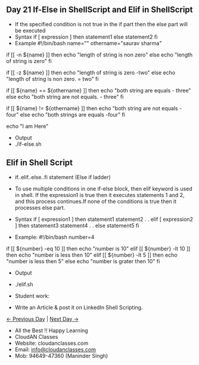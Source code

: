 ## Day 21 If-Else in ShellScript and Elif in ShellScript

  - If the specified condition is not true in the if part then the else part will be executed
  - Syntax
if [ expression ]
then
   statement1
else
   statement2
fi
  - Example
#!/bin/bash
name=""
othername="saurav sharma"

if [[ -n ${name} ]]
then
    echo "length of string is non zero"
else
    echo "length of string is zero"
fi

if [[ -z ${name} ]]
then
    echo "length of string is zero -two"
else
    echo "length of string is non zero. = two"
fi

if [[ ${name} == ${othername} ]]
then
    echo "both string are equals - three"
else
    echo "both string are not equals. - three"
fi

if [[ ${name} != ${othername} ]]
then
    echo "both string are not equals -four"
else
    echo "both strings are equals -four"
fi

echo "I am Here"

  - Output
  - ./if-else.sh

## Elif in Shell Script

  - if..elif..else..fi statement (Else if ladder)
  - To use multiple conditions in one if-else block, then elif keyword is used in shell. If the expression1 is true then it executes statements 1 and 2, and this process continues.If none of the conditions is true then it processes else part.

  - Syntax
if [ expression1 ]
then
   statement1
   statement2
   .
   .
elif [ expression2 ]
then
   statement3
   statement4
   .
   .
else
   statement5
fi

  - Example:
#!/bin/bash
number=4

if [[ ${number} -eq 10 ]]
then
  echo "number is 10"
elif [[ ${number} -lt 10 ]]
then
  echo "number is less then 10"
elif [[ ${number} -lt 5 ]]
then
  echo "number is less then 5"
else
  echo "number is grater then 10"
fi
  - Output
  - ./elif.sh


  - Student work:
  - Write an Article & post it on LinkedIn Shell Scripting.

 [← Previous Day](../Day20/README.md) | [Next Day →](../Day21/README.md)


 - All the Best !! Happy Learning
 - CloudAN Classes
 - Website: cloudanclasses.com
 - Email: info@cloudanclasses.com
 - Mob: 94649-47360 (Maninder Singh)
